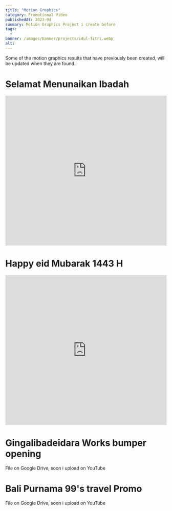 ```yaml
---
title: "Motion Graphics"
category: Promotional Video
publishedAt: 2023-04
summary: Motion Graphics Project i create before
tags: 
  - 
banner: /images/banner/projects/idul-fitri.webp
alt: 
---
```


Some of the motion graphics results that have previously been created, will be updated when they are found.

# Selamat Menunaikan Ibadah #

<iframe width="100%" height="468" src="https://www.youtube.com/embed/RXnbgrFfEuI?si=JHx-W1Ife5QOVskF" title="YouTube video player" frameborder="0" allowfullscreen></iframe>

# Happy eid Mubarak 1443 H #

<iframe width="100%" height="468" src="https://www.youtube.com/embed/Zojo4JvMu7I?si=so9XXU8_YfZ7PoNM" title="YouTube video player" frameborder="0" allowfullscreen></iframe>

#  Gingalibadeidara Works bumper opening #

File on Google Drive, soon i upload on YouTube

# Bali Purnama 99's travel Promo #

File on Google Drive, soon i upload on YouTube
